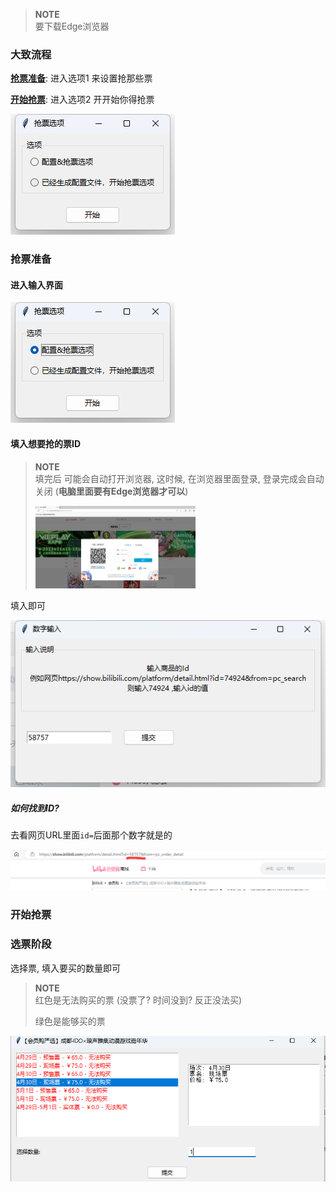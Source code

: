 > **NOTE**  
> 要下载Edge浏览器

### 大致流程

[**抢票准备**](#div-id1-抢票准备div): 进入选项1 来设置抢那些票

[**开始抢票**](#div-id2-开始抢票div): 进入选项2 开开始你得抢票

![image-20231110174926103](assets/image-20231110174926103.png)

### <div id="1" >抢票准备</div>

#### 进入输入界面

![image-20231110175730477](assets/image-20231110175730477.png)

#### 填入想要抢的票ID

> **NOTE**  
> 填完后 可能会自动打开浏览器, 这时候, 在浏览器里面登录, 登录完成会自动关闭 (**电脑里面要有Edge浏览器才可以**)
>
> <img src="assets/image-20231110180157861.png" alt="image-20231110180157861" style="zoom: 25%;" />
>
> 

填入即可

![image-20231110175910331](assets/image-20231110175910331.png)

##### 如何找到ID?

去看网页URL里面`id=`后面那个数字就是的

![image-20231110175852222](assets/image-20231110175852222.png)

### <div id="2" >开始抢票</div>

### 选票阶段

选择票, 填入要买的数量即可

> **NOTE**  
> 红色是无法购买的票 (没票了? 时间没到? 反正没法买)
>
> 绿色是能够买的票 
>
> 

![image-20231110180432814](assets/image-20231110180432814.png)

